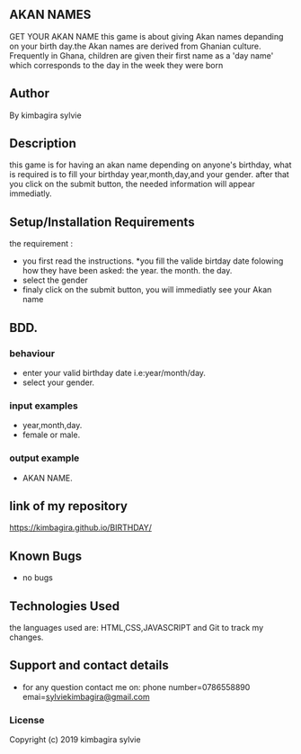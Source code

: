 ## AKAN NAMES
GET YOUR AKAN NAME
this game is about giving  Akan names  depanding on your birth day.the Akan names are derived from Ghanian culture. Frequently in Ghana, children are given their first name as a 'day name' which corresponds to the day in the week they were born
## Author
 By kimbagira sylvie
## Description
this game is for having an akan name depending on anyone's birthday,
what is required is to fill your birthday year,month,day,and your gender.
after that you click on the submit button, the needed information will appear immediatly.
## Setup/Installation Requirements
the requirement :
* you first read the instructions.
*you fill the valide birtday date folowing how  they have been asked:
the year.
the month.
the day.
* select the gender
* finaly click on the submit button, you will immediatly see your Akan name 
## BDD.
### behaviour
* enter your valid birthday date i.e:year/month/day.
* select your gender.
### input examples
* year,month,day.
* female or male.
### output example
* AKAN NAME.
## link of my repository
 https://kimbagira.github.io/BIRTHDAY/
## Known Bugs
* no bugs 
## Technologies Used
the languages used are:
 HTML,CSS,JAVASCRIPT and Git to track my changes.
## Support and contact details
* for any question contact me on:
phone number=0786558890
emai=sylviekimbagira@gmail.com
### License
Copyright (c) 2019 kimbagira sylvie
